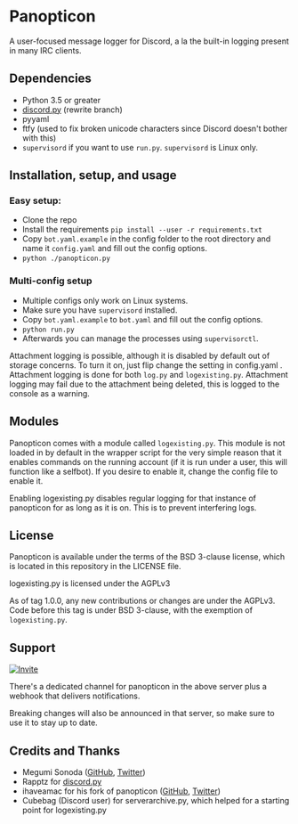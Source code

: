 # Panopticon

A user-focused message logger for Discord, a la the built-in logging present in many IRC clients.

## Dependencies

* Python 3.5 or greater
* [discord.py](https://github.com/Rapptz/discord.py) (rewrite branch)
* pyyaml
* ftfy (used to fix broken unicode characters since Discord doesn't bother with this)
* `supervisord` if you want to use `run.py`. `supervisord` is Linux only.

## Installation, setup, and usage

### Easy setup:
* Clone the repo
* Install the requirements `pip install --user -r requirements.txt`
* Copy `bot.yaml.example` in the config folder to the root directory and name it `config.yaml` and fill out the config options.
* `python ./panopticon.py`

### Multi-config setup
* Multiple configs only work on Linux systems.
* Make sure you have `supervisord` installed.
* Copy `bot.yaml.example` to `bot.yaml` and fill out the config options.
* `python run.py`
* Afterwards you can manage the processes using `supervisorctl`.

Attachment logging is possible, although it is disabled by default out of storage concerns. To turn it on, just flip change the setting in config.yaml . Attachment logging is done for both `log.py` and `logexisting.py`. Attachment logging may fail due to the attachment being deleted, this is logged to the console as a warning.

## Modules

Panopticon comes with a module called `logexisting.py`. This module is not loaded in by default in the wrapper script for the very simple reason that it enables commands on the running account (if it is run under a user, this will function like a selfbot). If you desire to enable it, change the config file to enable it.

Enabling logexisting.py disables regular logging for that instance of panopticon for as long as it is on. This is to prevent interfering logs.

## License

Panopticon is available under the terms of the BSD 3-clause license, which is located in this repository in the LICENSE file.

logexisting.py is licensed under the AGPLv3

As of tag 1.0.0, any new contributions or changes are under the AGPLv3. Code before this tag is under BSD 3-clause, with the exemption of `logexisting.py`.

## Support

[![Invite](https://canary.discordapp.com/api/guilds/432597236057112604/widget.png?style=banner3)](https://discord.gg/Q6jmQcV)

There's a dedicated channel for panopticon in the above server plus a webhook that delivers notifications.

Breaking changes will also be announced in that server, so make sure to use it to stay up to date.

## Credits and Thanks

* Megumi Sonoda ([GitHub](https://github.com/megumisonoda), [Twitter](https://twitter.com/dreamyspell))
* Rapptz for [discord.py](https://github.com/Rapptz/discord.py)
* ihaveamac for his fork of panopticon ([GitHub](https://github.com/ihaveamac), [Twitter](https://twitter.com/ihaveamac))
* Cubebag (Discord user) for serverarchive.py, which helped for a starting point for logexisting.py